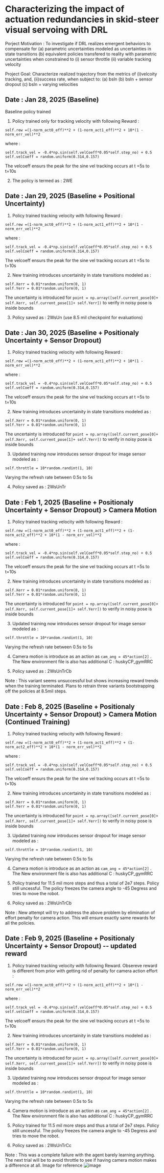 # Characterizing the impact of actuation redundancies in skid-steer visual servoing with DRL


Porject Motivation : 
To investigate if DRL realizes emergent behaviors to compensate for
(a) parametric uncertainties modeled as uncertainties in state transitions
(b) equivalent policies transfered to reality with parametric uncertainties
when constrained to
(i) sensor throttle
(ii) variable tracking velocity




Project Goal:
Characterize realized trajectory from the metrics of (i)velcoity tracking, and, (ii)success rate, when subject to:
(a) bsln
(b) bsln + sensor dropout
(c) bsln + varying velocities



## Date : Jan 28, 2025 (Baseline)

Baseline policy trained
1. Policy trained only for tracking velocity with following Reward :

` self.rew =(1-norm_act0_eff)**2 + (1-norm_act1_eff)**2 + 10*(1 - norm_err_vel)**2 `

where : 

```
self.track_vel = -0.4*np.sin(self.velCoeff*0.05*self.step_no) + 0.5
self.velCoeff = random.uniform(0.314,0.157)
```
The velcoeff ensurs the peak for the sine vel tracking occurs at t =5s to t=10s

2. The policy is termed as : 2WE



## Date : Jan 29, 2025 (Baseline + Positional Uncertainty)

1. Policy trained tracking velocity with following Reward :

` self.rew =(1-norm_act0_eff)**2 + (1-norm_act1_eff)**2 + 10*(1 - norm_err_vel)**2 `

where : 

```
self.track_vel = -0.4*np.sin(self.velCoeff*0.05*self.step_no) + 0.5
self.velCoeff = random.uniform(0.314,0.157)
```
The velcoeff ensurs the peak for the sine vel tracking occurs at t =5s to t=10s

2. New training introduces uncertainity in state transitions modeled as :

```
self.Xerr = 0.01*random.uniform(0, 1)
self.Yerr = 0.01*random.uniform(0, 1)
```

The uncertainty is introduced for `point = np.array([self.current_pose[0]+ self.Xerr, self.current_pose[1]+ self.Yerr])` to verify in noisy pose is inside bounds

3. Policy saved as : 2WsUn
(use 8.5 mil checkpoint for evaluations)

## Date : Jan 30, 2025 (Baseline + Positionaly Uncertainty + Sensor Dropout)

1. Policy trained tracking velocity with following Reward :

` self.rew =(1-norm_act0_eff)**2 + (1-norm_act1_eff)**2 + 10*(1 - norm_err_vel)**2 `

where : 

```
self.track_vel = -0.4*np.sin(self.velCoeff*0.05*self.step_no) + 0.5
self.velCoeff = random.uniform(0.314,0.157)
```
The velcoeff ensurs the peak for the sine vel tracking occurs at t =5s to t=10s

2. New training introduces uncertainity in state transitions modeled as :

```
self.Xerr = 0.01*random.uniform(0, 1)
self.Yerr = 0.01*random.uniform(0, 1)
```

The uncertainty is introduced for `point = np.array([self.current_pose[0]+ self.Xerr, self.current_pose[1]+ self.Yerr])` to verify in noisy pose is inside bounds

3. Updated training now introduces sensor dropout for image sensor modeled as :
```
self.throttle = 10*random.randint(1, 10) 
```
Varying the refresh rate between 0.5s to 5s

4. Policy saved as : 2WsUnTr

## Date : Feb 1, 2025 (Baseline + Positionaly Uncertainty + Sensor Dropout) > Camera Motion

1. Policy trained tracking velocity with following Reward :

` self.rew =(1-norm_act0_eff)**2 + (1-norm_act1_eff)**2 + (1-norm_act2_eff)**2 + 10*(1 - norm_err_vel)**2 `

where : 

```
self.track_vel = -0.4*np.sin(self.velCoeff*0.05*self.step_no) + 0.5
self.velCoeff = random.uniform(0.314,0.157)
```
The velcoeff ensurs the peak for the sine vel tracking occurs at t =5s to t=10s

2. New training introduces uncertainity in state transitions modeled as :

```
self.Xerr = 0.01*random.uniform(0, 1)
self.Yerr = 0.01*random.uniform(0, 1)
```

The uncertainty is introduced for `point = np.array([self.current_pose[0]+ self.Xerr, self.current_pose[1]+ self.Yerr])` to verify in noisy pose is inside bounds

3. Updated training now introduces sensor dropout for image sensor modeled as :
```
self.throttle = 10*random.randint(1, 10) 
```
Varying the refresh rate between 0.5s to 5s

4. Camera motion is introduce as an action as `cam_ang = 45*action[2]` . The New environment file is also has additional C : huskyCP_gymRRC

5. Policy saved as : 2WsUnTrCb

Note : This variant seems unsuccessful but shows increasing reward trends when the training terminated.
Plans to retrain three variants bootstrapping off the policies at 8.5mil steps.

## Date : Feb 8, 2025 (Baseline + Positionaly Uncertainty + Sensor Dropout) > Camera Motion (Continued Training)

1. Policy trained tracking velocity with following Reward :

` self.rew =(1-norm_act0_eff)**2 + (1-norm_act1_eff)**2 + (1-norm_act2_eff)**2 + 10*(1 - norm_err_vel)**2 `

where : 

```
self.track_vel = -0.4*np.sin(self.velCoeff*0.05*self.step_no) + 0.5
self.velCoeff = random.uniform(0.314,0.157)
```
The velcoeff ensurs the peak for the sine vel tracking occurs at t =5s to t=10s

2. New training introduces uncertainity in state transitions modeled as :

```
self.Xerr = 0.01*random.uniform(0, 1)
self.Yerr = 0.01*random.uniform(0, 1)
```

The uncertainty is introduced for `point = np.array([self.current_pose[0]+ self.Xerr, self.current_pose[1]+ self.Yerr])` to verify in noisy pose is inside bounds

3. Updated training now introduces sensor dropout for image sensor modeled as :
```
self.throttle = 10*random.randint(1, 10) 
```
Varying the refresh rate between 0.5s to 5s

4. Camera motion is introduce as an action as `cam_ang = 45*action[2]` . The New environment file is also has additional C : huskyCP_gymRRC

5. Policy trained for 11.5 mil more steps and thus a total of 2e7 steps. Policy still uncessful. The policy freezes the camera angle to -45 Degress and tries to move the robot. 

6. Policy saved as : 2WsUnTrCb

Note : New attempt will try to address the above problem by elimination of effort penalty for camera action. This will ensure exactly same rewards for all the policies.

## Date : Feb 9, 2025 (Baseline + Positionaly Uncertainty + Sensor Dropout) -- updated reward

1. Policy trained tracking velocity with following Reward. Obsereve reward is different from prior with getting rid of penalty for camera action effort :

` self.rew =(1-norm_act0_eff)**2 + (1-norm_act1_eff)**2 + 10*(1 - norm_err_vel)**2 `

where : 

```
self.track_vel = -0.4*np.sin(self.velCoeff*0.05*self.step_no) + 0.5
self.velCoeff = random.uniform(0.314,0.157)
```
The velcoeff ensurs the peak for the sine vel tracking occurs at t =5s to t=10s

2. New training introduces uncertainity in state transitions modeled as :

```
self.Xerr = 0.01*random.uniform(0, 1)
self.Yerr = 0.01*random.uniform(0, 1)
```

The uncertainty is introduced for `point = np.array([self.current_pose[0]+ self.Xerr, self.current_pose[1]+ self.Yerr])` to verify in noisy pose is inside bounds

3. Updated training now introduces sensor dropout for image sensor modeled as :
```
self.throttle = 10*random.randint(1, 10) 
```
Varying the refresh rate between 0.5s to 5s

4. Camera motion is introduce as an action as `cam_ang = 45*action[2]` . The New environment file is also has additional C : huskyCP_gymRRC

5. Policy trained for 11.5 mil more steps and thus a total of 2e7 steps. Policy still uncessful. The policy freezes the camera angle to -45 Degress and tries to move the robot. 

6. Policy saved as : 2WsUnTrCc

Note : This was a complete failure with the agent barely learning anything. The next trial will be to avoid throttle to see if having camera motion makes a difference at all.
Image for reference
![image](https://github.com/user-attachments/assets/411bc9f7-965d-40ff-97d7-a15cb7006ccb)



